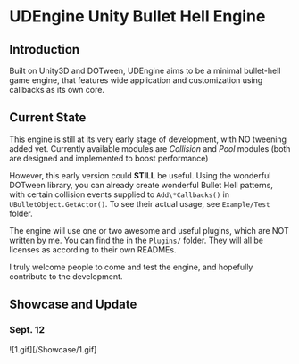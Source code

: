 # UDEngine Unity Bullet Hell Engine

## Introduction  
Built on Unity3D and DOTween, UDEngine aims to be a minimal bullet-hell game engine, that features wide application and customization using callbacks as its own core.  

## Current State
This engine is still at its very early stage of development, with NO tweening added yet. Currently available modules are *Collision* and *Pool* modules (both are designed and implemented to boost performance)  

However, this early version could __STILL__ be useful. Using the wonderful DOTween library, you can already create wonderful Bullet Hell patterns, with certain collision events supplied to `Add\*Callbacks()` in `UBulletObject.GetActor()`. To see their actual usage, see `Example/Test` folder.  

The engine will use one or two awesome and useful plugins, which are NOT written by me. You can find the in the `Plugins/` folder. They will all be licenses as according to their own READMEs.  

I truly welcome people to come and test the engine, and hopefully contribute to the development.  

## Showcase and Update  
### Sept. 12
![1.gif][/Showcase/1.gif]
